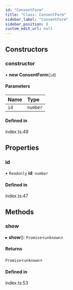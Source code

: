 ```yaml
---
id: "ConsentForm"
title: "Class: ConsentForm"
sidebar_label: "ConsentForm"
sidebar_position: 0
custom_edit_url: null
---
```


## Constructors

### constructor

• **new ConsentForm**(`id`)

#### Parameters

| Name | Type |
| :------ | :------ |
| `id` | `number` |

#### Defined in

index.ts:49

## Properties

### id

• `Readonly` **id**: `number`

#### Defined in

index.ts:47

## Methods

### show

▸ **show**(): `Promise`<`unknown`\>

#### Returns

`Promise`<`unknown`\>

#### Defined in

index.ts:53
